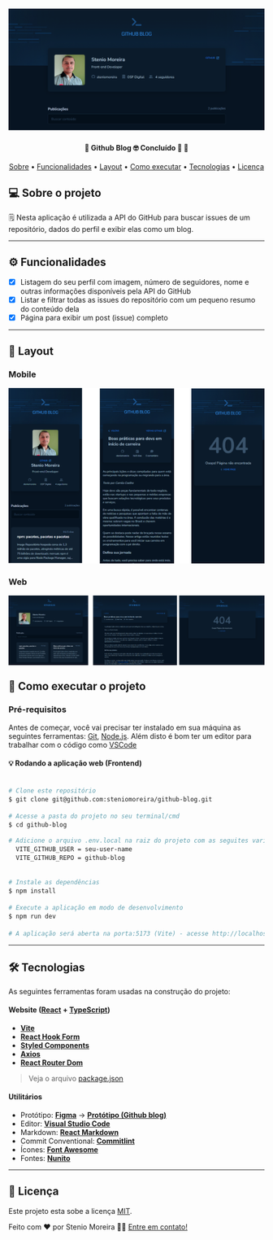 <h1 align="center">
    <img alt="Ignite Github Blog" title="#IgniteGithubBlog" src=".github/banner.png" />
</h1>

<h4 align="center"> 
	🚧  Github Blog 🤓 Concluído 🚀 🚧
</h4>

<p align="center">
 <a href="#-sobre-o-projeto">Sobre</a> •
 <a href="#-funcionalidades">Funcionalidades</a> •
 <a href="#-layout">Layout</a> • 
 <a href="#-como-executar-o-projeto">Como executar</a> • 
 <a href="#-tecnologias">Tecnologias</a> •
 <a href="#user-content--licença">Licença</a>
</p>

## 💻 Sobre o projeto

🗒️ Nesta aplicação é utilizada a API do GitHub para buscar issues de um repositório, dados do perfil e exibir elas como um blog.

---

## ⚙️ Funcionalidades

- [x] Listagem do seu perfil com imagem, número de seguidores, nome e outras informações disponíveis pela API do GitHub
- [x] Listar e filtrar todas as issues do repositório com um pequeno resumo do conteúdo dela
- [x] Página para exibir um post (issue) completo

---

## 🎨 Layout

### Mobile

<p align="center">
  <img alt="GithuBlog" title="#GithuBlog" src=".github/mobile.png" width="600px">
</p>

### Web

<p align="center" style="display: flex; align-items: flex-start; justify-content: center;">
  <img alt="GithuBlog" title="#GithuBlog" src=".github/web.png" width="1000px">
</p>

## 🚀 Como executar o projeto

### Pré-requisitos

Antes de começar, você vai precisar ter instalado em sua máquina as seguintes ferramentas:
[Git](https://git-scm.com), [Node.js](https://nodejs.org/en/). 
Além disto é bom ter um editor para trabalhar com o código como [VSCode](https://code.visualstudio.com/)

#### 💡 Rodando a aplicação web (Frontend)

```bash

# Clone este repositório
$ git clone git@github.com:steniomoreira/github-blog.git

# Acesse a pasta do projeto no seu terminal/cmd
$ cd github-blog

```

```bash
# Adicione o arquivo .env.local na raiz do projeto com as seguites variáves de ambiente
  VITE_GITHUB_USER = seu-user-name
  VITE_GITHUB_REPO = github-blog

```

```bash

# Instale as dependências
$ npm install

# Execute a aplicação em modo de desenvolvimento
$ npm run dev

# A aplicação será aberta na porta:5173 (Vite) - acesse http://localhost:5173

```

---

## 🛠 Tecnologias

As seguintes ferramentas foram usadas na construção do projeto:

#### **Website**  ([React](https://reactjs.org/)  +  [TypeScript](https://www.typescriptlang.org/))

-   **[Vite](https://vitejs.dev/)**
-   **[React Hook Form](https://www.react-hook-form.com/)**
-   **[Styled Components](https://styled-components.com/)**
-   **[Axios](https://github.com/axios/axios)**
-   **[React Router Dom](https://reactrouter.com/en/main)**

> Veja o arquivo  [package.json](https://github.com/steniomoreira/github-blog/blob/main/package.json)

#### **Utilitários**

-   Protótipo:  **[Figma](https://www.figma.com/)**  →  **[Protótipo (Github blog)](https://www.figma.com/file/PBmEcpW8ilEqHcSRawad5R)**
-   Editor:  **[Visual Studio Code](https://code.visualstudio.com/)**
-   Markdown:  **[React Markdown](https://github.com/remarkjs/react-markdown)**
-   Commit Conventional:  **[Commitlint](https://github.com/conventional-changelog/commitlint)**
-   Ícones:  **[Font Awesome](https://fontawesome.com/)**
-   Fontes:  **[Nunito](https://fonts.google.com/specimen/Nunito)**

---

## 📝 Licença

Este projeto esta sobe a licença [MIT](./LICENSE).

Feito com ❤️ por Stenio Moreira 👋🏽 [Entre em contato!](https://github.com/steniomoreira)
